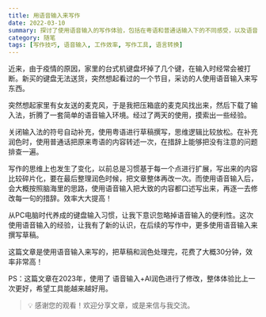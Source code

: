 ```yaml
---
title: 用语音输入来写作
date: 2022-03-10
summary: 探讨了使用语音输入的写作体验，包括在粤语和普通话输入下的不同感受，以及语音输入如何提高写作效率和思维流畅度。
category: 随笔
tags: [写作技巧, 语音输入, 工作效率, 写作工具, 语言转换]
---
```


近来，由于疫情的原因，家里的台式机键盘坏掉了几个键，在输入时经常会被打断。新买的键盘无法送货，突然想起看过的一个节目，采访的人使用语音输入来写东西。

突然想起家里有女友送的麦克风，于是我把压箱底的麦克风找出来，然后下载了输入法，折腾了一套简单的语音输入环境。经过了两天的使用，摸索出一些经验。

关闭输入法的符号自动补充，使用粤语进行草稿撰写，思维逻辑比较放松。在补充润色时，使用普通话把原来粤语的内容转述一次，在措辞上能够把没有注意的问题排查一遍。

写作的思维上也发生了变化，以前总是习惯基于每一个点进行扩展，写出来的内容比较碎片化，要在最后整理润色时候，把文章整体再改一次。而使用语音输入后，会大概按照脑海里的思路，使用语音输入把大致的内容都口述写出来，再逐一去修改每一句的措辞。效率大大提高！

从PC电脑时代养成的键盘输入习惯，让我下意识忽略掉语音输入的便利性。这次使用语音输入的经验，让我有了新的认识，在后续的写作中，更多使用语音输入来撰写草稿。

这篇文章是使用语音输入来写的，把草稿和润色处理完，花费了大概30分钟，效率非常高！

PS：这篇文章在2023年，使用了 语音输入+AI润色进行了修改，整体体验比上一次更好，希望工具能越来越好用。

> 💡 感谢您的观看！欢迎分享文章，或是来信与我交流。